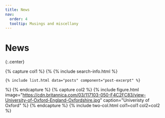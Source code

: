 ```yaml
---
title: News
nav:
  order: 4
  tooltip: Musings and miscellany
---
```


# <i class="fas fa-feather-alt"></i>News

{:.center}

{% capture col1 %}
{%
    {% include search-info.html %}

    {% include list.html data="posts" component="post-excerpt" %}

%}
{% endcapture %}
{% capture col2 %}
{%
  include figure.html
  image="https://cdn.britannica.com/03/117103-050-F4C2FC83/view-University-of-Oxford-England-Oxfordshire.jpg"
  caption="Univeristy of Oxford"
%}
{% endcapture %}
{% include two-col.html col1=col1 col2=col2 %}
<!-- {% include section.html %}

{% include search-info.html %}

{% include list.html data="posts" component="post-excerpt" %}

{% include section.html %}

## News

<!-- Twitter embeds from https://publish.twitter.com/ -->

<!-- <a class="twitter-timeline" data-width="400" data-height="400" href="https://twitter.com/yluo86">Tweets by Yang Luo</a> <script async src="https://platform.twitter.com/widgets.js" charset="utf-8"></script>
{:.right}

<a href="https://twitter.com/yluo86?ref_src=twsrc%5Etfw" class="twitter-follow-button" data-show-count="false">Follow @yluo86</a><script async src="https://platform.twitter.com/widgets.js" charset="utf-8"></script>
<a href="https://twitter.com/intent/tweet?screen_name=yluo86&ref_src=twsrc%5Etfw" class="twitter-mention-button" data-show-count="false">Tweet to @yluo86</a><script async src="https://platform.twitter.com/widgets.js" charset="utf-8"></script>
{:.center} --> 

